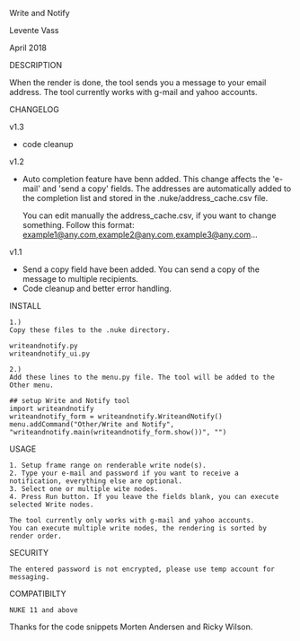 Write and Notify


Levente Vass

April 2018

DESCRIPTION

When the render is done, the tool sends you a message to your email address. The tool currently works with g-mail and yahoo accounts.

CHANGELOG

v1.3
- code cleanup

v1.2
- Auto completion feature have benn added.
  This change affects the 'e-mail' and 'send a copy' fields.
  The addresses are automatically added to the completion list and
  stored in the .nuke/address_cache.csv file.

  You can edit manually the address_cache.csv, if you want to change something.
  Follow this format:
      example1@any.com,example2@any.com,example3@any.com...

v1.1
- Send a copy field have been added. You can send a copy of the message to multiple recipients.
- Code cleanup and better error handling.

INSTALL

    1.)
    Copy these files to the .nuke directory.

    writeandnotify.py 
    writeandnotify_ui.py

    2.)
    Add these lines to the menu.py file. The tool will be added to the Other menu.

    ## setup Write and Notify tool
    import writeandnotify
    writeandnotify_form = writeandnotify.WriteandNotify()
    menu.addCommand("Other/Write and Notify", "writeandnotify.main(writeandnotify_form.show())", "")

USAGE

    1. Setup frame range on renderable write node(s).
    2. Type your e-mail and password if you want to receive a notification, everything else are optional.
    3. Select one or multiple wite nodes.
    4. Press Run button. If you leave the fields blank, you can execute selected Write nodes.

    The tool currently only works with g-mail and yahoo accounts.
    You can execute multiple write nodes, the rendering is sorted by render order.

SECURITY

    The entered password is not encrypted, please use temp account for messaging.

COMPATIBILTY

    NUKE 11 and above


Thanks for the code snippets Morten Andersen and Ricky Wilson.
